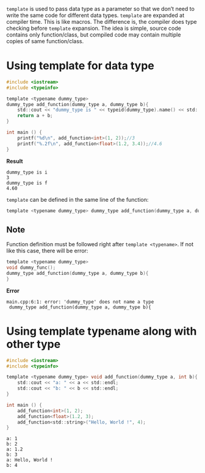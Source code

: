 ``template`` is used to pass data type as a parameter so that we don’t need to write the same code for different data types. ``template`` are expanded at compiler time. This is like macros. The difference is, the compiler does type checking before ``template`` expansion. The idea is simple, source code contains only function/class, but compiled code may contain multiple copies of same function/class. 

# Using template for data type

```c
#include <iostream>
#include <typeinfo>

template <typename dummy_type>
dummy_type add_function(dummy_type a, dummy_type b){
    std::cout << "dummy_type is " << typeid(dummy_type).name() << std::endl;
    return a + b;
}

int main () {
    printf("%d\n", add_function<int>(1, 2));//3
    printf("%.2f\n", add_function<float>(1.2, 3.4));//4.6
}
```
**Result**
```
dummy_type is i
3
dummy_type is f
4.60
```

``template`` can be defined in the same line of the function:

```c
template <typename dummy_type> dummy_type add_function(dummy_type a, dummy_type b){}
```

## Note

Function definition must be followed right after ``template <typename>``. If not like this case, there will be error:

```c
template <typename dummy_type>
void dummy_func();
dummy_type add_function(dummy_type a, dummy_type b){
}
```
    
**Error**

```
main.cpp:6:1: error: 'dummy_type' does not name a type
 dummy_type add_function(dummy_type a, dummy_type b){
```

# Using template typename along with other type

```c
#include <iostream>
#include <typeinfo>

template <typename dummy_type> void add_function(dummy_type a, int b){
    std::cout << "a: " << a << std::endl;
    std::cout << "b: " << b << std::endl;
}

int main () {
    add_function<int>(1, 2);
    add_function<float>(1.2, 3);
    add_function<std::string>("Hello, World !", 4);
}
```

```
a: 1
b: 2
a: 1.2
b: 3
a: Hello, World !
b: 4
```
